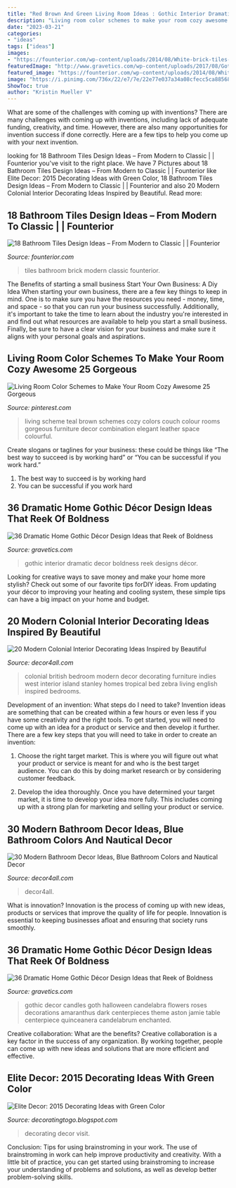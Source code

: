```yaml
---
title: "Red Brown And Green Living Room Ideas : Gothic Interior Dramatic Decor Boldness Reek Designs Décor"
description: "Living room color schemes to make your room cozy awesome 25 gorgeous"
date: "2023-03-21"
categories:
- "ideas"
tags: ["ideas"]
images:
- "https://founterior.com/wp-content/uploads/2014/08/White-brick-tiles-for-vintage-interior.jpg"
featuredImage: "http://www.gravetics.com/wp-content/uploads/2017/08/Gothic-home-decor.jpg"
featured_image: "https://founterior.com/wp-content/uploads/2014/08/White-brick-tiles-for-vintage-interior.jpg"
image: "https://i.pinimg.com/736x/22/e7/7e/22e77e037a34a08cfecc5ca88568d56e.jpg"
ShowToc: true
author: "Kristin Mueller V"
---
```



What are some of the challenges with coming up with inventions?
There are many challenges with coming up with inventions, including lack of adequate funding, creativity, and time. However, there are also many opportunities for invention success if done correctly. Here are a few tips to help you come up with your next invention.

	

		
looking for 18 Bathroom Tiles Design Ideas – From Modern to Classic | | Founterior you've visit to the right place. We have 7 Pictures about 18 Bathroom Tiles Design Ideas – From Modern to Classic | | Founterior like Elite Decor: 2015 Decorating Ideas with Green Color, 18 Bathroom Tiles Design Ideas – From Modern to Classic | | Founterior and also 20 Modern Colonial Interior Decorating Ideas Inspired by Beautiful. Read more:
		
    
## 18 Bathroom Tiles Design Ideas – From Modern To Classic | | Founterior

<img loading=lazy src="https://founterior.com/wp-content/uploads/2014/08/White-brick-tiles-for-vintage-interior.jpg" onerror="this.onerror=null;this.src='https://tse2.mm.bing.net/th?id=OIP.iW5EFfMlJDsXHuj64RM0kwAAAA&amp;pid=15.1';" alt="18 Bathroom Tiles Design Ideas – From Modern to Classic | | Founterior">

_Source: founterior.com_

>tiles bathroom brick modern classic founterior. 

	

The Benefits of starting a small business
Start Your Own Business: A Diy Idea 
When starting your own business, there are a few key things to keep in mind. One is to make sure you have the resources you need - money, time, and space - so that you can run your business successfully. Additionally, it's important to take the time to learn about the industry you're interested in and find out what resources are available to help you start a small business. Finally, be sure to have a clear vision for your business and make sure it aligns with your personal goals and aspirations.

    
## Living Room Color Schemes To Make Your Room Cozy Awesome 25 Gorgeous

<img loading=lazy src="https://i.pinimg.com/736x/22/e7/7e/22e77e037a34a08cfecc5ca88568d56e.jpg" onerror="this.onerror=null;this.src='https://tse3.mm.bing.net/th?id=OIP.GFaP_N_HU0cOi4UXszbUoQHaLH&amp;pid=15.1';" alt="Living Room Color Schemes to Make Your Room Cozy Awesome 25 Gorgeous">

_Source: pinterest.com_

>living scheme teal brown schemes cozy colors couch colour rooms gorgeous furniture decor combination elegant leather space colourful. 

	

Create slogans or taglines for your business: these could be things like “The best way to succeed is by working hard” or “You can be successful if you work hard.”
1. The best way to succeed is by working hard 
2. You can be successful if you work hard 

    
## 36 Dramatic Home Gothic Décor Design Ideas That Reek Of Boldness

<img loading=lazy src="https://www.gravetics.com/wp-content/uploads/2017/08/Common-Room.jpg" onerror="this.onerror=null;this.src='https://tse4.mm.bing.net/th?id=OIP.MVE1GeeRv_haSYn50uQ0cwHaLI&amp;pid=15.1';" alt="36 Dramatic Home Gothic Décor Design Ideas that Reek of Boldness">

_Source: gravetics.com_

>gothic interior dramatic decor boldness reek designs décor. 

	

Looking for creative ways to save money and make your home more stylish? Check out some of our favorite tips forDIY ideas. From updating your décor to improving your heating and cooling system, these simple tips can have a big impact on your home and budget.

    
## 20 Modern Colonial Interior Decorating Ideas Inspired By Beautiful

<img loading=lazy src="https://decor4all.com/wp-content/uploads/2014/08/colonial-homes-bedroom-decorating-ideas-8.jpg" onerror="this.onerror=null;this.src='https://tse1.mm.bing.net/th?id=OIP.xBUUIpX4CTNGRqWaVwIIBgHaJ3&amp;pid=15.1';" alt="20 Modern Colonial Interior Decorating Ideas Inspired by Beautiful">

_Source: decor4all.com_

>colonial british bedroom modern decor decorating furniture indies west interior island stanley homes tropical bed zebra living english inspired bedrooms. 

	

Development of an invention: What steps do I need to take?
Invention ideas are something that can be created within a few hours or even less if you have some creativity and the right tools. To get started, you will need to come up with an idea for a product or service and then develop it further. There are a few key steps that you will need to take in order to create an invention:
1. Choose the right target market. This is where you will figure out what your product or service is meant for and who is the best target audience. You can do this by doing market research or by considering customer feedback.

2. Develop the idea thoroughly. Once you have determined your target market, it is time to develop your idea more fully. This includes coming up with a strong plan for marketing and selling your product or service.

    
## 30 Modern Bathroom Decor Ideas, Blue Bathroom Colors And Nautical Decor

<img loading=lazy src="https://www.decor4all.com/wp-content/uploads/2013/06/modern-bathroom-decor-ideas-nautical-theme-23.jpg" onerror="this.onerror=null;this.src='https://tse1.mm.bing.net/th?id=OIP.bl7S8IJNhXBrnQfs4Dp8lgHaJ3&amp;pid=15.1';" alt="30 Modern Bathroom Decor Ideas, Blue Bathroom Colors and Nautical Decor">

_Source: decor4all.com_

>decor4all. 

	

What is innovation?
Innovation is the process of coming up with new ideas, products or services that improve the quality of life for people. Innovation is essential to keeping businesses afloat and ensuring that society runs smoothly.

    
## 36 Dramatic Home Gothic Décor Design Ideas That Reek Of Boldness

<img loading=lazy src="http://www.gravetics.com/wp-content/uploads/2017/08/Gothic-home-decor.jpg" onerror="this.onerror=null;this.src='https://tse3.mm.bing.net/th?id=OIP.FXOxx87xYosh9IYPAMRiYgHaN6&amp;pid=15.1';" alt="36 Dramatic Home Gothic Décor Design Ideas that Reek of Boldness">

_Source: gravetics.com_

>gothic decor candles goth halloween candelabra flowers roses decorations amaranthus dark centerpieces theme aston jamie table centerpiece quinceanera candelabrum enchanted. 

	

Creative collaboration: What are the benefits?
Creative collaboration is a key factor in the success of any organization. By working together, people can come up with new ideas and solutions that are more efficient and effective.

    
## Elite Decor: 2015 Decorating Ideas With Green Color

<img loading=lazy src="https://3.bp.blogspot.com/-hdR5mUlzb7w/U-Ronm_VEkI/AAAAAAAAAVg/8lCKzJKeBy0/s1600/2015-Decorating-Ideas-with-green-color-10.jpg" onerror="this.onerror=null;this.src='https://tse3.mm.bing.net/th?id=OIP.Mm6Rdpn10iZOXteZbwok7gHaJ3&amp;pid=15.1';" alt="Elite Decor: 2015 Decorating Ideas with Green Color">

_Source: decoratingtogo.blogspot.com_

>decorating decor visit. 

	

Conclusion: Tips for using brainstroming in your work.
The use of brainstroming in work can help improve productivity and creativity. With a little bit of practice, you can get started using brainstroming to increase your understanding of problems and solutions, as well as develop better problem-solving skills.

